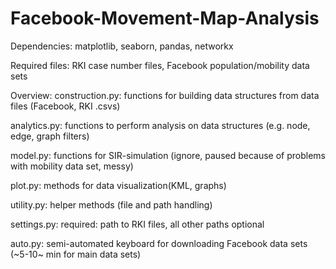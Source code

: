 # Facebook-Movement-Map-Analysis


Dependencies:
matplotlib, seaborn, pandas, networkx

Required files:
RKI case number files, Facebook population/mobility data sets

Overview:
construction.py: functions for building data structures from data files (Facebook, RKI .csvs)

analytics.py:    functions to perform analysis on data structures (e.g. node, edge, graph filters)

model.py:        functions for SIR-simulation (ignore, paused because of problems with mobility data set, messy)

plot.py:         methods for data visualization(KML, graphs)

utility.py:      helper methods (file and path handling)

settings.py:     required: path to RKI files, all other paths optional

auto.py:         semi-automated keyboard for downloading Facebook data sets (~5-10~ min for main data sets)
